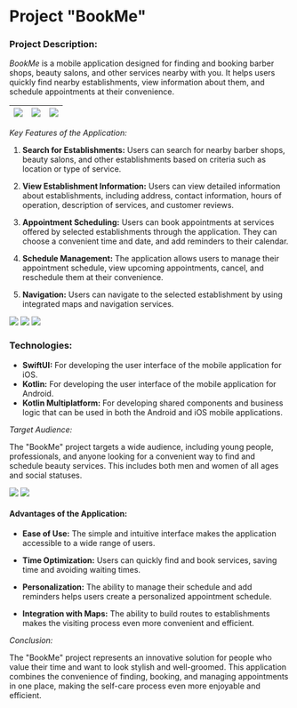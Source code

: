 # Project "BookMe"

### Project Description:

*BookMe* is a mobile application designed for finding and booking barber shops, beauty salons, and other services nearby with you. It helps users quickly find nearby establishments, view information about them, and schedule appointments at their convenience.

| ![](./documentation/images/splash_screen.png) | ![](./documentation/images/welcome_screen.png) | ![](./documentation/images/login_to_account.png) |
| - | - | - |


*Key Features of the Application:*

1. **Search for Establishments:** Users can search for nearby barber shops, beauty salons, and other establishments based on criteria such as location or type of service.

2. **View Establishment Information:** Users can view detailed information about establishments, including address, contact information, hours of operation, description of services, and customer reviews.

3. **Appointment Scheduling:** Users can book appointments at services offered by selected establishments through the application. They can choose a convenient time and date, and add reminders to their calendar.

4. **Schedule Management:** The application allows users to manage their appointment schedule, view upcoming appointments, cancel, and reschedule them at their convenience.

5. **Navigation:** Users can navigate to the selected establishment by using integrated maps and navigation services.

![](./documentation/images/dashboard.png)
![](./documentation/images/service_detail.png)
![](./documentation/images/booking_calendar.png)

### Technologies:

- **SwiftUI:** For developing the user interface of the mobile application for iOS.
- **Kotlin:** For developing the user interface of the mobile application for Android.
- **Kotlin Multiplatform:** For developing shared components and business logic that can be used in both the Android and iOS mobile applications.

*Target Audience:*

The "BookMe" project targets a wide audience, including young people, professionals, and anyone looking for a convenient way to find and schedule beauty services. This includes both men and women of all ages and social statuses.

![](./documentation/images/map.png)
![](./documentation/images/map_detail.png)

#### Advantages of the Application:

- **Ease of Use:** The simple and intuitive interface makes the application accessible to a wide range of users.

- **Time Optimization:** Users can quickly find and book services, saving time and avoiding waiting times.

- **Personalization:** The ability to manage their schedule and add reminders helps users create a personalized appointment schedule.

- **Integration with Maps:** The ability to build routes to establishments makes the visiting process even more convenient and efficient.

*Conclusion:*

The "BookMe" project represents an innovative solution for people who value their time and want to look stylish and well-groomed. This application combines the convenience of finding, booking, and managing appointments in one place, making the self-care process even more enjoyable and efficient.
